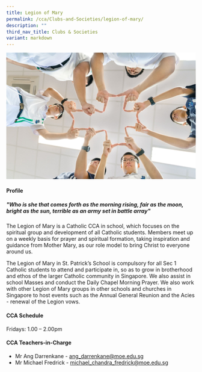 ```yaml
---
title: Legion of Mary
permalink: /cca/Clubs-and-Societies/legion-of-mary/
description: ""
third_nav_title: Clubs & Societies
variant: markdown
---
```

![](/images/Updates%20for%202025/Legion_2___small.jpg)

#### **Profile**

##### **"Who is she that comes forth as the morning rising, fair as the moon, bright as the sun, terrible as an army set in battle array"**

The Legion of Mary is a Catholic CCA in school, which focuses on the spiritual group and development of all Catholic students. Members meet up on a weekly basis for prayer and spiritual formation, taking inspiration and guidance from Mother Mary, as our role model to bring Christ to everyone around us.

The Legion of Mary in St. Patrick’s School is compulsory for all Sec 1 Catholic students to attend and participate in, so as to grow in brotherhood and ethos of the larger Catholic community in Singapore. We also assist in school Masses and conduct the Daily Chapel Morning Prayer. We also work with other Legion of Mary groups in other schools and churches in Singapore to host events such as the Annual General Reunion and the Acies - renewal of the Legion vows.

#### **CCA Schedule**

Fridays: 1.00 – 2.00pm

#### **CCA Teachers-in-Charge**

* Mr Ang Darrenkane -&nbsp;[ang_darrenkane@moe.edu.sg](mailto:ang_darrenkane@moe.edu.sg)  
* Mr Michael Fredrick -&nbsp;[michael_chandra_fredrick@moe.edu.sg](mailto:michael_chandra_fredrick@moe.edu.sg)